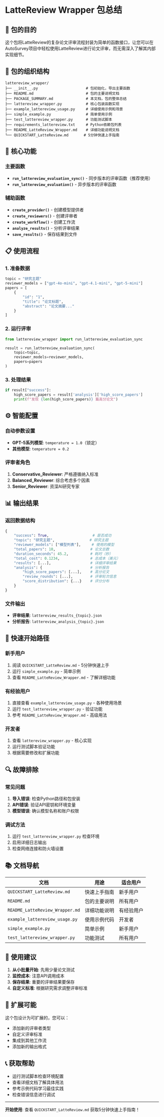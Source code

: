 # LatteReview Wrapper 包总结

## 🎯 包的目的

这个包将LatteReview的复杂论文评审流程封装为简单的函数接口，让您可以在AutoSurvey项目中轻松使用LatteReview进行论文评审，而无需深入了解其内部实现细节。

## 📁 包的组织结构

```
lattereview_wrapper/
├── __init__.py                      # 包初始化，导出主要函数
├── README.md                        # 包的主要说明文档
├── PACKAGE_SUMMARY.md               # 本文档，包的整体总结
├── lattereview_wrapper.py           # 核心包装函数实现
├── example_lattereview_usage.py     # 详细使用示例和场景
├── simple_example.py                # 简单使用示例
├── test_lattereview_wrapper.py      # 功能测试脚本
├── requirements_lattereview.txt     # Python依赖包列表
├── README_LatteReview_Wrapper.md    # 详细功能说明文档
└── QUICKSTART_LatteReview.md       # 5分钟快速上手指南
```

## 🔧 核心功能

### 主要函数
- **`run_lattereview_evaluation_sync()`** - 同步版本的评审函数（推荐使用）
- **`run_lattereview_evaluation()`** - 异步版本的评审函数

### 辅助函数
- **`create_provider()`** - 创建模型提供者
- **`create_reviewers()`** - 创建评审者
- **`create_workflow()`** - 创建工作流
- **`analyze_results()`** - 分析评审结果
- **`save_results()`** - 保存结果到文件

## 📋 使用流程

### 1. 准备数据
```python
topic = "研究主题"
reviewer_models = ["gpt-4o-mini", "gpt-4.1-mini", "gpt-5-mini"]
papers = [
    {
        "id": "1",
        "title": "论文标题",
        "abstract": "论文摘要..."
    }
]
```

### 2. 运行评审
```python
from lattereview_wrapper import run_lattereview_evaluation_sync

result = run_lattereview_evaluation_sync(
    topic=topic,
    reviewer_models=reviewer_models,
    papers=papers
)
```

### 3. 处理结果
```python
if result["success"]:
    high_score_papers = result['analysis']['high_score_papers']
    print(f"发现 {len(high_score_papers)} 篇高分论文")
```

## ⚙️ 智能配置

### 自动参数设置
- **GPT-5系列模型**: `temperature = 1.0`（锁定）
- **其他模型**: `temperature = 0.2`

### 评审者角色
1. **Conservative_Reviewer**: 严格遵循纳入标准
2. **Balanced_Reviewer**: 综合考虑多个因素
3. **Senior_Reviewer**: 资深AI研究专家

## 📊 输出结果

### 返回数据结构
```python
{
    "success": True,                    # 是否成功
    "topic": "研究主题",                # 研究主题
    "reviewer_models": ["模型列表"],     # 使用的模型
    "total_papers": 10,                # 论文总数
    "duration_seconds": 45.2,          # 耗时（秒）
    "total_cost": 0.1234,              # 总成本（美元）
    "results": [...],                  # 详细评审结果
    "analysis": {                      # 分析报告
        "high_score_papers": [...],    # 高分论文
        "review_rounds": [...],        # 评审轮次信息
        "score_distribution": {...}    # 评分分布
    }
}
```

### 文件输出
- **评审结果**: `lattereview_results_{topic}.json`
- **分析报告**: `lattereview_analysis_{topic}.json`

## 🚀 快速开始路径

### 新手用户
1. 阅读 `QUICKSTART_LatteReview.md` - 5分钟快速上手
2. 运行 `simple_example.py` - 简单示例
3. 查看 `README_LatteReview_Wrapper.md` - 了解详细功能

### 有经验用户
1. 直接查看 `example_lattereview_usage.py` - 各种使用场景
2. 运行 `test_lattereview_wrapper.py` - 验证功能
3. 参考 `README_LatteReview_Wrapper.md` - 高级用法

### 开发者
1. 查看 `lattereview_wrapper.py` - 核心实现
2. 运行测试脚本验证功能
3. 根据需要修改和扩展功能

## 🔍 故障排除

### 常见问题
1. **导入错误**: 检查Python路径和包安装
2. **API错误**: 验证API密钥和环境变量
3. **模型错误**: 确认模型名称和账户权限

### 调试方法
1. 运行 `test_lattereview_wrapper.py` 检查环境
2. 启用详细日志输出
3. 检查网络连接和防火墙设置

## 📚 文档导航

| 文档 | 用途 | 适合用户 |
|------|------|----------|
| `QUICKSTART_LatteReview.md` | 快速上手指南 | 新手用户 |
| `README.md` | 包的主要说明 | 所有用户 |
| `README_LatteReview_Wrapper.md` | 详细功能说明 | 有经验用户 |
| `example_lattereview_usage.py` | 使用示例代码 | 开发者 |
| `simple_example.py` | 简单示例 | 新手用户 |
| `test_lattereview_wrapper.py` | 功能测试 | 所有用户 |

## 🎯 使用建议

1. **从小批量开始**: 先用少量论文测试
2. **监控成本**: 注意API调用成本
3. **保存结果**: 重要的评审结果要保存
4. **自定义标准**: 根据研究需求调整评审标准

## 🔮 扩展可能

这个包设计为可扩展的，您可以：
- 添加新的评审者类型
- 自定义评审标准
- 集成到其他工作流
- 添加新的输出格式

## 📞 获取帮助

- 运行测试脚本检查环境配置
- 查看详细文档了解具体用法
- 参考示例代码学习最佳实践
- 检查错误信息进行调试

---

**开始使用**: 查看 `QUICKSTART_LatteReview.md` 获取5分钟快速上手指南！
